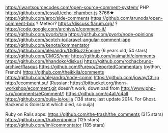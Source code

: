 https://iwantsourcecodes.com/open-source-comment-system/ PHP
https://github.com/tessalt/echo-chamber-js 3766★
https://github.com/aroc/side-comments
https://github.com/arunoda/open-comment-box ? Meteor?
https://discuss.flarum.org/ ?
https://code.google.com/archive/p/comment-it/
https://github.com/pvorb/tala
https://github.com/pvorb/node-opinions
https://github.com/scotch-io/laravel-angular-comment-app
https://github.com/kenota/kommentator
https://github.com/alexandru/OldBuzzEngine (6 years old, 54 stars)
https://github.com/CMGS/ymir
https://github.com/inaimathi/clomments
https://github.com/hhandoko/diskusi
https://github.com/rochacbruno-archive/flasqus
https://github.com/Purexo/DeportedCommentary (python, French)
https://github.com/theikkila/comments
https://github.com/alejandro/node-comm
https://github.com/joway/Chirp
http://ecomment.su/ (Russian; https://bitbucket.org/thorn-workshop/ecomment.git doesn't work,
  download from http://www.php-s.ru/comments/eComment/)
https://github.com/c4all/c4all
https://github.com/ouija-io/ouija (138 stars; last update 2014. For Ghost.
  Backend is Goinstant which died, so ouija)
 

Ruby on Rails apps:
  https://github.com/the-trash/the_comments (315 stars)
  https://github.com/Draiken/opinio (125 stars)
  https://github.com/lml/commontator (185 stars)
